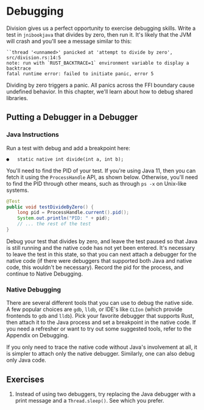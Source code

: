 # Debugging

Division gives us a perfect opportunity to exercise debugging skills. Write a
test in `jnibookjava` that divides by zero, then run it. It's likely that the
JVM will crash and you'll see a message similar to this:

```
``thread '<unnamed>' panicked at 'attempt to divide by zero', src/division.rs:14:5
note: run with `RUST_BACKTRACE=1` environment variable to display a backtrace
fatal runtime error: failed to initiate panic, error 5
```

Dividing by zero triggers a panic. All panics across the FFI boundary cause
undefined behavior. In this chapter, we'll learn about how to debug shared
libraries.

## Putting a Debugger in a Debugger

### Java Instructions

Run a test with debug and add a breakpoint here:

```
●   static native int divide(int a, int b);
```

You'll need to find the PID of your test. If you're using Java 11, then you can
fetch it using the `ProcessHandle` API, as shown below. Otherwise, you'll need
to find the PID through other means, such as through `ps -x` on Unix-like
systems.

```java
@Test
public void testDivideByZero() {
    long pid = ProcessHandle.current().pid();
    System.out.println("PID: " + pid);
    // ... the rest of the test
}
```

Debug your test that divides by zero, and leave the test paused so that Java is
still running and the native code has not yet been entered. It's necessary to
leave the test in this state, so that you can next attach a debugger for the
native code (if there were debuggers that supported both Java and native code,
this wouldn't be necessary). Record the pid for the process, and continue to
Native Debugging.

### Native Debugging
There are several different tools that you can use to debug the native side. A
few popular choices are `gdb`, `lldb`, or IDE's like `CLIon` (which provide
frontends to `gdb` and `lldb`). Pick your favorite debugger that supports Rust,
then attach it to the Java process and set a breakpoint in the native code. If
you need a refresher or want to try out some suggested tools, refer to the
Appendix on Debugging.

If you only need to trace the native code without Java's involvement at all, it
is simpler to attach only the native debugger. Similarly, one can also debug
only Java code.

## Exercises

1. Instead of using two debuggers, try replacing the Java debugger with a print
   message and a `Thread.sleep()`. See which you prefer.
